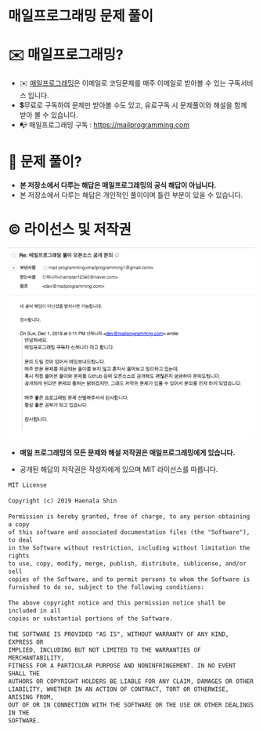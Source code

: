 매일프로그래밍 문제 풀이
==================================

# ✉️ 매일프로그래밍?

- ✉️ [매일프로그래밍](https://mailprogramming.com)은 이메일로 코딩문제를 매주 이메일로 받아볼 수 있는 구독서비스 입니다.
- 💲무료로 구독하여 문제만 받아볼 수도 있고, 유료구독 시 문제풀이와 해설을 함께 받아 볼 수 있습니다. 
- 📭 매일프로그래밍 구독 : https://mailprogramming.com

# 📝 문제 풀이?

- **본 저장소에서 다루는 해답은 매일프로그래밍의 공식 해답이 아닙니다.**
- 본 저장소에서 다루는 해답은 개인적인 풀이이며 틀린 부분이 있을 수 있습니다. 

# ©️ 라이선스 및 저작권

![라이선스 문의 답변](answer.png)

- **매일 프로그래밍의 모든 문제와 해설 저작권은 매일프로그래밍에게 있습니다.**

- 공개된 해답의 저작권은 작성자에게 있으며 MIT 라이선스를 따릅니다.

```
MIT License

Copyright (c) 2019 Haenala Shin

Permission is hereby granted, free of charge, to any person obtaining a copy
of this software and associated documentation files (the "Software"), to deal
in the Software without restriction, including without limitation the rights
to use, copy, modify, merge, publish, distribute, sublicense, and/or sell
copies of the Software, and to permit persons to whom the Software is
furnished to do so, subject to the following conditions:

The above copyright notice and this permission notice shall be included in all
copies or substantial portions of the Software.

THE SOFTWARE IS PROVIDED "AS IS", WITHOUT WARRANTY OF ANY KIND, EXPRESS OR
IMPLIED, INCLUDING BUT NOT LIMITED TO THE WARRANTIES OF MERCHANTABILITY,
FITNESS FOR A PARTICULAR PURPOSE AND NONINFRINGEMENT. IN NO EVENT SHALL THE
AUTHORS OR COPYRIGHT HOLDERS BE LIABLE FOR ANY CLAIM, DAMAGES OR OTHER
LIABILITY, WHETHER IN AN ACTION OF CONTRACT, TORT OR OTHERWISE, ARISING FROM,
OUT OF OR IN CONNECTION WITH THE SOFTWARE OR THE USE OR OTHER DEALINGS IN THE
SOFTWARE.
```
